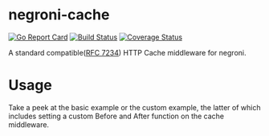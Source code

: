 # negroni-cache

[![Go Report Card](https://goreportcard.com/badge/github.com/trumanw/negroni-cache)](https://goreportcard.com/report/github.com/trumanw/negroni-cache)
[![Build Status](https://travis-ci.org/trumanw/negroni-cache.svg?branch=develop)](https://travis-ci.org/trumanw/negroni-cache)
[![Coverage Status](https://coveralls.io/repos/github/trumanw/negroni-cache/badge.svg?branch=develop)](https://coveralls.io/github/trumanw/negroni-cache?branch=develop)

A standard compatible([RFC 7234](http://www.rfc-base.org/rfc-7234.html)) HTTP Cache middleware for negroni.

# Usage
Take a peek at the basic example or the custom example, the latter of which includes setting a custom Before and After function on the cache middleware.
